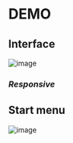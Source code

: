 
# DEMO<br>
## Interface
![image](https://github.com/user-attachments/assets/21203b07-77ba-45ba-a6c5-356144d7f811)
### *Responsive*
## Start menu
![image](https://github.com/user-attachments/assets/b2500e71-4ca4-40a1-8729-46813be5dcca)
